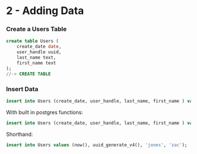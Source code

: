 # 2 - Adding Data

### Create a Users Table
```sql
create table Users (
    create_date date,
    user_handle uuid,
    last_name text,
    first_name text
);
//-> CREATE TABLE
```

### Insert Data
```sql
insert into Users (create_date, user_handle, last_name, first_name ) values ('2018-06-06', 'a0eebc99-9c0b-4ef8-bb6d-6bb9bd380a11', 'clark', 'tyler');
```

With built in postgres functions: 
```sql
insert into Users (create_date, user_handle, last_name, first_name ) values (now(), uuid_generate_v4(), 'johnson', 'patrick');
```

Shorthand:
```sql
insert into Users values (now(), uuid_generate_v4(), 'jones', 'zac');
```



